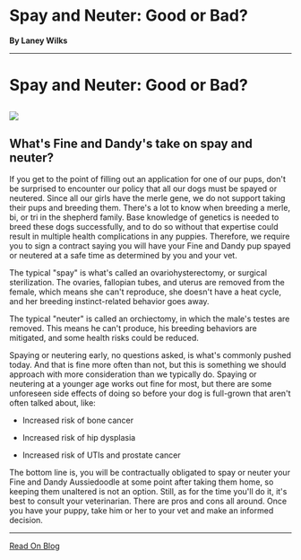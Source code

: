 # Spay and Neuter: Good or Bad?

**By Laney Wilks**

---

# Spay and Neuter: Good or Bad?

##   

![](https://static.wixstatic.com/media/4917f1_16cfa0f7fd594f0497467f41419121ff~mv2.jpeg/v1/fill/w_700,h_934,al_c,q_85,usm_0.66_1.00_0.01,enc_auto/4917f1_16cfa0f7fd594f0497467f41419121ff~mv2.jpeg)

  

## What's Fine and Dandy's take on spay and neuter?

  

If you get to the point of filling out an application for one of our pups, don't be surprised to encounter our policy that all our dogs must be spayed or neutered. Since all our girls have the merle gene, we do not support taking their pups and breeding them. There's a lot to know when breeding a merle, bi, or tri in the shepherd family. Base knowledge of genetics is needed to breed these dogs successfully, and to do so without that expertise could result in multiple health complications in any puppies. Therefore, we require you to sign a contract saying you will have your Fine and Dandy pup spayed or neutered at a safe time as determined by you and your vet.

The typical "spay" is what's called an ovariohysterectomy, or surgical sterilization. The ovaries, fallopian tubes, and uterus are removed from the female, which means she can't reproduce, she doesn't have a heat cycle, and her breeding instinct-related behavior goes away.

  

The typical "neuter" is called an orchiectomy, in which the male's testes are removed. This means he can't produce, his breeding behaviors are mitigated, and some health risks could be reduced.

Spaying or neutering early, no questions asked, is what's commonly pushed today. And that is fine more often than not, but this is something we should approach with more consideration than we typically do. Spaying or neutering at a younger age works out fine for most, but there are some unforeseen side effects of doing so before your dog is full-grown that aren't often talked about, like:

-   Increased risk of bone cancer
    
-   Increased risk of hip dysplasia
    
-   Increased risk of UTIs and prostate cancer
    

The bottom line is, you will be contractually obligated to spay or neuter your Fine and Dandy Aussiedoodle at some point after taking them home, so keeping them unaltered is not an option. Still, as for the time you'll do it, it's best to consult your veterinarian. There are pros and cons all around. Once you have your puppy, take him or her to your vet and make an informed decision.

---

[Read On Blog](https://www.fineanddandyaussiedoodles.com/post/spay-and-neuter-good-or-bad)